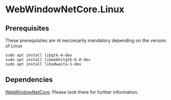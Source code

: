 # WebWindowNetCore.Linux

## Prerequisites
These prerequisites are nt neccesarily mandatory depending on the version of Linux

```
sudo apt install libgtk-4-dev
sudo apt install libwebkitgtk-6.0-dev
sudo apt install libadwaita-1-dev
```

## Dependencies
[WebWindowNetCore](https://github.com/uriegel/WebWindowNetCore/blob/master/README.md). Please look there for further information.

